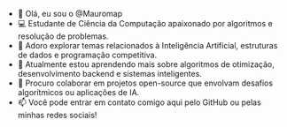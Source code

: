- 👋 Olá, eu sou o @Mauromap  
- 💻 Estudante de Ciência da Computação apaixonado por algoritmos e resolução de problemas.  
- 🤖 Adoro explorar temas relacionados à Inteligência Artificial, estruturas de dados e programação competitiva.  
- 🌱 Atualmente estou aprendendo mais sobre algoritmos de otimização, desenvolvimento backend e sistemas inteligentes.  
- 💞️ Procuro colaborar em projetos open-source que envolvam desafios algorítmicos ou aplicações de IA.  
- 📫 Você pode entrar em contato comigo aqui pelo GitHub ou pelas minhas redes sociais!  

<!---
Mauromap/Mauromap é um ✨ repositório especial ✨ porque seu `README.md` aparece no seu perfil do GitHub.
Você pode clicar em “Preview” para visualizar as alterações.
--->
